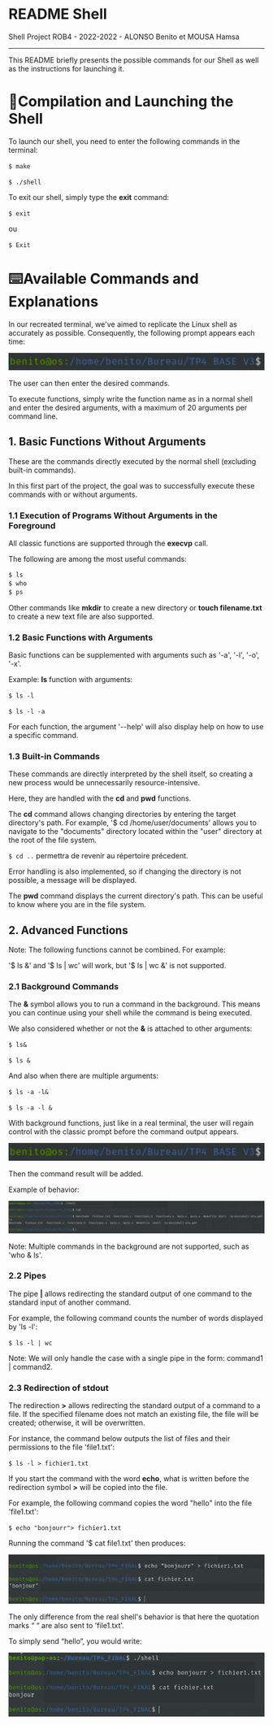 # README Shell

Shell Project ROB4 - 2022-2022 - ALONSO Benito et MOUSA Hamsa

---

This README briefly presents the possible commands for our Shell as well as the instructions for launching it.

# 📂Compilation and Launching the Shell

To launch our shell, you need to enter the following commands in the terminal:

`$ make`

`$ ./shell`

To exit our shell, simply type the **exit** command:

`$ exit`

ou

`$ Exit`

# ⌨️Available Commands and Explanations

In our recreated terminal, we've aimed to replicate the Linux shell as accurately as possible. Consequently, the following prompt appears each time:

![Untitled](README%20Shell%2025d1468364cd478f90ee82540c5a97d1/Untitled.png)

The user can then enter the desired commands.

To execute functions, simply write the function name as in a normal shell and enter the desired arguments, with a maximum of 20 arguments per command line.

## 1. Basic Functions Without Arguments

These are the commands directly executed by the normal shell (excluding built-in commands).

In this first part of the project, the goal was to successfully execute these commands with or without arguments.

### 1.1 Execution of Programs Without Arguments in the Foreground

All classic functions are supported through the **execvp** call.

The following are among the most useful commands:

```c
$ ls
$ who
$ ps
```

Other commands like **mkdir** to create a new directory or **touch filename.txt** to create a new text file are also supported.

### 1.2 Basic Functions with Arguments

Basic functions can be supplemented with arguments such as '-a', '-l', '-o', '-x'.

Example: **ls** function with arguments:

`$ ls -l` 

`$ ls -l -a`

For each function, the argument '--help' will also display help on how to use a specific command.

### 1.3 Built-in Commands

These commands are directly interpreted by the shell itself, so creating a new process would be unnecessarily resource-intensive.

Here, they are handled with the **cd** and **pwd** functions.

The **cd** command allows changing directories by entering the target directory's path. 
For example, '$ cd /home/user/documents' allows you to navigate to the "documents" directory located within the "user" directory at the root of the file system.

`$ cd ..` permettra de revenir au répertoire précedent.

Error handling is also implemented, so if changing the directory is not possible, a message will be displayed.

The **pwd** command displays the current directory's path. This can be useful to know where you are in the file system.

## 2. Advanced Functions

Note: The following functions cannot be combined. For example:

'$ ls &' and '$ ls | wc' will work, but '$ ls | wc &' is not supported.

### 2.1 Background Commands

The **&** symbol allows you to run a command in the background. This means you can continue using your shell while the command is being executed.

We also considered whether or not the **&** is attached to other arguments:

`$ ls&`

`$ ls &`

And also when there are multiple arguments:

`$ ls -a -l&`

`$ ls -a -l &`

With background functions, just like in a real terminal, the user will regain control with the classic prompt before the command output appears.

![Untitled](README%20Shell%2025d1468364cd478f90ee82540c5a97d1/Untitled.png)

Then the command result will be added.

Example of behavior:

![Untitled](README%20Shell%2025d1468364cd478f90ee82540c5a97d1/Untitled%201.png)

Note: Multiple commands in the background are not supported, such as 'who & ls'.

### 2.2 Pipes

The pipe **|** allows redirecting the standard output of one command to the standard input of another command.

For example, the following command counts the number of words displayed by 'ls -l':

`$ ls -l | wc`   

Note: We will only handle the case with a single pipe in the form: command1 | command2.

### 2.3 Redirection of stdout

The redirection **>** allows redirecting the standard output of a command to a file. If the specified filename does not match an existing file, the file will be created; otherwise, it will be overwritten.

For instance, the command below outputs the list of files and their permissions to the file 'file1.txt':

`$ ls -l > fichier1.txt` 

If you start the command with the word **echo**, what is written before the redirection symbol **>** will be copied into the file.

For example, the following command copies the word "hello" into the file 'file1.txt':

`$ echo "bonjourr"> fichier1.txt` 

Running the command '$ cat file1.txt' then produces:

![Untitled](README%20Shell%2025d1468364cd478f90ee82540c5a97d1/Untitled%202.png)

The only difference from the real shell's behavior is that here the quotation marks “ “ are also sent to 'file1.txt'.

To simply send “hello”, you would write:

![Untitled](README%20Shell%2025d1468364cd478f90ee82540c5a97d1/Untitled%203.png)
